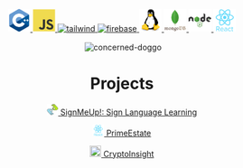 
<p align="center"> <a href="https://www.w3schools.com/cpp/" target="_blank" rel="noreferrer"> <img src="https://raw.githubusercontent.com/devicons/devicon/master/icons/cplusplus/cplusplus-original.svg" alt="cplusplus" width="40" height="40"/> </a> <a href="https://developer.mozilla.org/en-US/docs/Web/JavaScript" target="_blank" rel="noreferrer"> <img src="https://raw.githubusercontent.com/devicons/devicon/master/icons/javascript/javascript-original.svg" alt="javascript" width="40" height="40"/> </a> <a href="https://tailwindcss.com/" target="_blank" rel="noreferrer"> <img src="https://www.vectorlogo.zone/logos/tailwindcss/tailwindcss-icon.svg" alt="tailwind" width="40" height="40"/> </a>  <a href="https://firebase.google.com/" target="_blank" rel="noreferrer"> <img src="https://www.vectorlogo.zone/logos/firebase/firebase-icon.svg" alt="firebase" width="40" height="40"/> </a> <a href="https://www.linux.org/" target="_blank" rel="noreferrer"> <img src="https://raw.githubusercontent.com/devicons/devicon/master/icons/linux/linux-original.svg" alt="linux" width="40" height="40"/> </a> <a href="https://www.mongodb.com/" target="_blank" rel="noreferrer"> <img src="https://raw.githubusercontent.com/devicons/devicon/master/icons/mongodb/mongodb-original-wordmark.svg" alt="mongodb" width="40" height="40"/> </a> <a href="https://nodejs.org" target="_blank" rel="noreferrer"> <img src="https://raw.githubusercontent.com/devicons/devicon/master/icons/nodejs/nodejs-original-wordmark.svg" alt="nodejs" width="40" height="40"/> </a> <a href="https://reactjs.org/" target="_blank" rel="noreferrer"> <img src="https://raw.githubusercontent.com/devicons/devicon/master/icons/react/react-original-wordmark.svg" alt="react" width="40" height="40"/> </a> </p>

<p align="center">&nbsp;<img align="center" src="https://github-readme-stats.vercel.app/api?username=concerned-doggo&show_icons=true&locale=en" alt="concerned-doggo" /></p>
<h1 align="center">Projects</h1>
<div align="center">
  <a href="https://sign-me-up1.netlify.app" target="_blank" rel="noreferrer" >
    <p align="center"><img src="https://raw.githubusercontent.com/Concerned-Doggo/SignMeUp/main/public/images/transparent-logo-1.png" alt="SignMeUp!" width="20" height="20" /> SignMeUp!: Sign Language Learning</p>  
  </a>
   <a href="https://mern-estate-t454.onrender.com/" target="_blank" rel="noreferrer" >
    <p align="center"><img src="https://raw.githubusercontent.com/devicons/devicon/master/icons/react/react-original-wordmark.svg" alt="PrimeEstate" width="20" height="20" /> PrimeEstate</p>  
  </a>
  <a href="https://crypto-insight1.netlify.app/" target="_blank" rel="noreferrer" >
    <p align="center"><img src="https://icons.iconarchive.com/icons/cjdowner/cryptocurrency-flat/256/Ethereum-ETH-icon.png" width="20" height="20" /> CryptoInsight</p>  
  </a>
</div>

